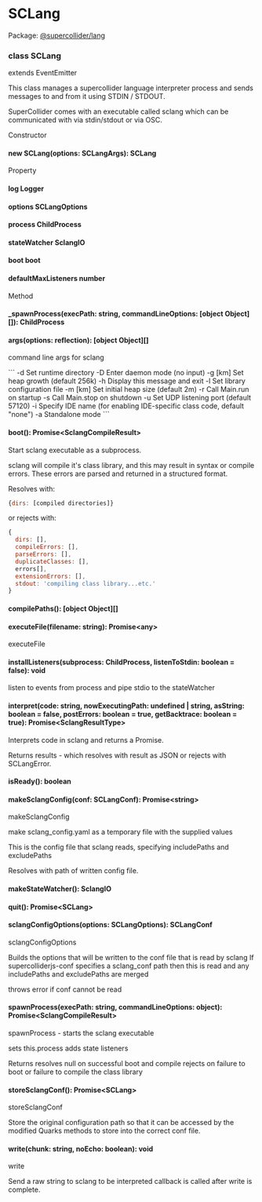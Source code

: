 # SCLang
Package: <a href="#/packages/lang/api">@supercollider/lang</a>

<div class="entity-box"><div class="Class"><h3 class="class-header" id="SCLang"><span class="token keyword">class</span> <span class="class">SCLang</span></h3><span class="token keyword">extends</span> <span class="type reference">EventEmitter</span><p class="short-text">This class manages a supercollider language interpreter process
and sends messages to and from it using STDIN / STDOUT.</p><p class=""> SuperCollider comes with an executable called sclang
 which can be communicated with via stdin/stdout
 or via OSC.
</p><div class="section-heading">Constructor</div><div class="class-member"><h4 id="constructor"><span class="token function">new SCLang</span>(<span class="nowrap">options: <span class="type reference">SCLangArgs</span></span>): <span class="type reference">SCLang</span></h4></div><div class="section-heading">Property</div><div class="class-member"><h4 id="log"><span class="token property">log</span> <span class="type reference">Logger</span></h4></div><div class="class-member"><h4 id="options"><span class="token property">options</span> <span class="type reference">SCLangOptions</span></h4></div><div class="class-member"><h4 id="process"><span class="token property">process</span> <span class="type reference">ChildProcess</span></h4></div><div class="class-member"><h4 id="stateWatcher"><span class="token property">stateWatcher</span> <span class="type reference">SclangIO</span></h4></div><div class="class-member"><h4 id="boot"><span class="token property">boot</span> <span class="type reference">boot</span></h4></div><div class="class-member"><h4 id="defaultMaxListeners"><span class="token property">defaultMaxListeners</span> <span class="type token entity">number</span></h4></div><div class="section-heading">Method</div><div class="class-member"><h4 id="_spawnProcess"><span class="token function">_spawnProcess</span>(<span class="nowrap">execPath: <span class="type token entity">string</span></span>, <span class="nowrap">commandLineOptions: <span class="type ">[object Object]</span>[]</span>): <span class="type reference">ChildProcess</span></h4></div><div class="class-member"></div><div class="class-member"><h4 id="args"><span class="token function">args</span>(<span class="nowrap">options: reflection</span>): <span class="type ">[object Object]</span>[]</h4><p class="short-text">command line args for sclang</p><p class="">```
  -d <path>                      Set runtime directory
  -D                             Enter daemon mode (no input)
  -g <memory-growth>[km]         Set heap growth (default 256k)
  -h                             Display this message and exit
  -l <path>                      Set library configuration file
  -m <memory-space>[km]          Set initial heap size (default 2m)
  -r                             Call Main.run on startup
  -s                             Call Main.stop on shutdown
  -u <network-port-number>       Set UDP listening port (default 57120)
  -i <ide-name>                  Specify IDE name (for enabling IDE-specific class code, default "none")
  -a                             Standalone mode
```
</p></div><div class="class-member"><h4 id="boot"><span class="token function">boot</span>(): <span class="type reference">Promise&lt;<span class="type reference">SclangCompileResult</span>&gt;</span></h4><p class="short-text">Start sclang executable as a subprocess.</p><p class="">sclang will compile it's class library, and this may result in syntax
or compile errors. These errors are parsed and returned in a structured format.

Resolves with:

```js
{dirs: [compiled directories]}
```

or rejects with:

```js
{
  dirs: [],
  compileErrors: [],
  parseErrors: [],
  duplicateClasses: [],
  errors[],
  extensionErrors: [],
  stdout: 'compiling class library...etc.'
}
```
</p></div><div class="class-member"><h4 id="compilePaths"><span class="token function">compilePaths</span>(): <span class="type ">[object Object]</span>[]</h4></div><div class="class-member"></div><div class="class-member"></div><div class="class-member"><h4 id="executeFile"><span class="token function">executeFile</span>(<span class="nowrap">filename: <span class="type token entity">string</span></span>): <span class="type reference">Promise&lt;<span class="type token entity">any</span>&gt;</span></h4><p class="short-text">executeFile</p></div><div class="class-member"></div><div class="class-member"><h4 id="installListeners"><span class="token function">installListeners</span>(<span class="nowrap">subprocess: <span class="type reference">ChildProcess</span></span>, <span class="nowrap">listenToStdin: <span class="type token entity">boolean</span> = false</span>): <span class="type token entity">void</span></h4><p class="short-text">listen to events from process and pipe stdio to the stateWatcher</p></div><div class="class-member"><h4 id="interpret"><span class="token function">interpret</span>(<span class="nowrap">code: <span class="type token entity">string</span></span>, <span class="nowrap">nowExecutingPath: <span class="type "><span class="type token entity">undefined</span> | <span class="type token entity">string</span></span></span>, <span class="nowrap">asString: <span class="type token entity">boolean</span> = false</span>, <span class="nowrap">postErrors: <span class="type token entity">boolean</span> = true</span>, <span class="nowrap">getBacktrace: <span class="type token entity">boolean</span> = true</span>): <span class="type reference">Promise&lt;<span class="type reference">SclangResultType</span>&gt;</span></h4><p class="short-text">Interprets code in sclang and returns a Promise.</p><div class="">Returns results - which resolves with result as JSON or rejects with SCLangError.</div></div><div class="class-member"><h4 id="isReady"><span class="token function">isReady</span>(): <span class="type token entity">boolean</span></h4></div><div class="class-member"></div><div class="class-member"></div><div class="class-member"><h4 id="makeSclangConfig"><span class="token function">makeSclangConfig</span>(<span class="nowrap">conf: <span class="type reference">SCLangConf</span></span>): <span class="type reference">Promise&lt;<span class="type token entity">string</span>&gt;</span></h4><p class="short-text">makeSclangConfig</p><p class="">make sclang_config.yaml as a temporary file
with the supplied values

This is the config file that sclang reads, specifying
includePaths and excludePaths

Resolves with path of written config file.
</p></div><div class="class-member"><h4 id="makeStateWatcher"><span class="token function">makeStateWatcher</span>(): <span class="type reference">SclangIO</span></h4></div><div class="class-member"></div><div class="class-member"></div><div class="class-member"></div><div class="class-member"></div><div class="class-member"></div><div class="class-member"><h4 id="quit"><span class="token function">quit</span>(): <span class="type reference">Promise&lt;<span class="type reference">SCLang</span>&gt;</span></h4></div><div class="class-member"></div><div class="class-member"></div><div class="class-member"></div><div class="class-member"><h4 id="sclangConfigOptions"><span class="token function">sclangConfigOptions</span>(<span class="nowrap">options: <span class="type reference">SCLangOptions</span></span>): <span class="type reference">SCLangConf</span></h4><p class="short-text">sclangConfigOptions</p><p class="">Builds the options that will be written to the conf file that is read by sclang
If supercolliderjs-conf specifies a sclang_conf path
then this is read and any includePaths and excludePaths are merged

throws error if conf cannot be read
</p></div><div class="class-member"></div><div class="class-member"></div><div class="class-member"><h4 id="spawnProcess"><span class="token function">spawnProcess</span>(<span class="nowrap">execPath: <span class="type token entity">string</span></span>, <span class="nowrap">commandLineOptions: <span class="type token entity">object</span></span>): <span class="type reference">Promise&lt;<span class="type reference">SclangCompileResult</span>&gt;</span></h4><p class="short-text">spawnProcess - starts the sclang executable</p><p class="">sets this.process
adds state listeners
</p><div class="">Returns resolves null on successful boot and compile
    rejects on failure to boot or failure to compile the class library</div></div><div class="class-member"><h4 id="storeSclangConf"><span class="token function">storeSclangConf</span>(): <span class="type reference">Promise&lt;<span class="type reference">SCLang</span>&gt;</span></h4><p class="short-text">storeSclangConf</p><p class="">Store the original configuration path
so that it can be accessed by the modified Quarks methods
to store into the correct conf file.
</p></div><div class="class-member"><h4 id="write"><span class="token function">write</span>(<span class="nowrap">chunk: <span class="type token entity">string</span></span>, <span class="nowrap">noEcho: <span class="type token entity">boolean</span></span>): <span class="type token entity">void</span></h4><p class="short-text">write</p><p class="">Send a raw string to sclang to be interpreted
callback is called after write is complete.
</p></div><div class="class-member"></div></div></div>
